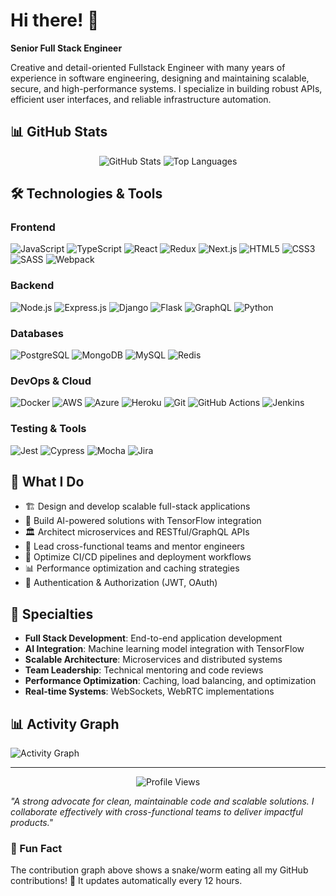 # Hi there! 👋

**Senior Full Stack Engineer**

Creative and detail-oriented Fullstack Engineer with many years of experience in software engineering, designing and maintaining scalable, secure, and high-performance systems. I specialize in building robust APIs, efficient user interfaces, and reliable infrastructure automation.

## 📊 GitHub Stats

<div align="center">
  <img src="https://github-readme-stats.vercel.app/api?username=dream528&show_icons=true&theme=radical&hide_border=true" alt="GitHub Stats" />
  <img src="https://github-readme-stats.vercel.app/api/top-langs/?username=dream528&layout=compact&theme=radical&hide_border=true" alt="Top Languages" />
</div>

## 🛠️ Technologies & Tools

### Frontend
![JavaScript](https://img.shields.io/badge/-JavaScript-F7DF1E?style=flat-square&logo=javascript&logoColor=black)
![TypeScript](https://img.shields.io/badge/-TypeScript-3178C6?style=flat-square&logo=typescript&logoColor=white)
![React](https://img.shields.io/badge/-React.js-61DAFB?style=flat-square&logo=react&logoColor=black)
![Redux](https://img.shields.io/badge/-Redux-764ABC?style=flat-square&logo=redux&logoColor=white)
![Next.js](https://img.shields.io/badge/-Next.js-000000?style=flat-square&logo=next.js&logoColor=white)
![HTML5](https://img.shields.io/badge/-HTML5-E34F26?style=flat-square&logo=html5&logoColor=white)
![CSS3](https://img.shields.io/badge/-CSS3-1572B6?style=flat-square&logo=css3&logoColor=white)
![SASS](https://img.shields.io/badge/-SASS-CC6699?style=flat-square&logo=sass&logoColor=white)
![Webpack](https://img.shields.io/badge/-Webpack-8DD6F9?style=flat-square&logo=webpack&logoColor=black)

### Backend
![Node.js](https://img.shields.io/badge/-Node.js-339933?style=flat-square&logo=node.js&logoColor=white)
![Express.js](https://img.shields.io/badge/-Express.js-000000?style=flat-square&logo=express&logoColor=white)
![Django](https://img.shields.io/badge/-Django-092E20?style=flat-square&logo=django&logoColor=white)
![Flask](https://img.shields.io/badge/-Flask-000000?style=flat-square&logo=flask&logoColor=white)
![GraphQL](https://img.shields.io/badge/-GraphQL-E10098?style=flat-square&logo=graphql&logoColor=white)
![Python](https://img.shields.io/badge/-Python-3776AB?style=flat-square&logo=python&logoColor=white)

### Databases
![PostgreSQL](https://img.shields.io/badge/-PostgreSQL-336791?style=flat-square&logo=postgresql&logoColor=white)
![MongoDB](https://img.shields.io/badge/-MongoDB-47A248?style=flat-square&logo=mongodb&logoColor=white)
![MySQL](https://img.shields.io/badge/-MySQL-4479A1?style=flat-square&logo=mysql&logoColor=white)
![Redis](https://img.shields.io/badge/-Redis-DC382D?style=flat-square&logo=redis&logoColor=white)

### DevOps & Cloud
![Docker](https://img.shields.io/badge/-Docker-2496ED?style=flat-square&logo=docker&logoColor=white)
![AWS](https://img.shields.io/badge/-AWS-232F3E?style=flat-square&logo=amazon-aws&logoColor=white)
![Azure](https://img.shields.io/badge/-Azure-0078D4?style=flat-square&logo=microsoft-azure&logoColor=white)
![Heroku](https://img.shields.io/badge/-Heroku-430098?style=flat-square&logo=heroku&logoColor=white)
![Git](https://img.shields.io/badge/-Git-F05032?style=flat-square&logo=git&logoColor=white)
![GitHub Actions](https://img.shields.io/badge/-GitHub%20Actions-2088FF?style=flat-square&logo=github-actions&logoColor=white)
![Jenkins](https://img.shields.io/badge/-Jenkins-D24939?style=flat-square&logo=jenkins&logoColor=white)

### Testing & Tools
![Jest](https://img.shields.io/badge/-Jest-C21325?style=flat-square&logo=jest&logoColor=white)
![Cypress](https://img.shields.io/badge/-Cypress-17202C?style=flat-square&logo=cypress&logoColor=white)
![Mocha](https://img.shields.io/badge/-Mocha-8D6748?style=flat-square&logo=mocha&logoColor=white)
![Jira](https://img.shields.io/badge/-Jira-0052CC?style=flat-square&logo=jira&logoColor=white)

## 🚀 What I Do
- 🏗️ Design and develop scalable full-stack applications
- 🤖 Build AI-powered solutions with TensorFlow integration
- 🏛️ Architect microservices and RESTful/GraphQL APIs
- 👥 Lead cross-functional teams and mentor engineers
- 🔄 Optimize CI/CD pipelines and deployment workflows
- 📊 Performance optimization and caching strategies
- 🔐 Authentication & Authorization (JWT, OAuth)

## 🌟 Specialties
- **Full Stack Development**: End-to-end application development
- **AI Integration**: Machine learning model integration with TensorFlow
- **Scalable Architecture**: Microservices and distributed systems
- **Team Leadership**: Technical mentoring and code reviews
- **Performance Optimization**: Caching, load balancing, and optimization
- **Real-time Systems**: WebSockets, WebRTC implementations

## 📊 Activity Graph
![Activity Graph](https://github-readme-activity-graph.vercel.app/graph?username=dream528&theme=react-dark&hide_border=true)

---

<div align="center">
  <img src="https://komarev.com/ghpvc/?username=buildwithcode&color=brightgreen" alt="Profile Views" />
</div>

*"A strong advocate for clean, maintainable code and scalable solutions. I collaborate effectively with cross-functional teams to deliver impactful products."*

### 🎯 Fun Fact
The contribution graph above shows a snake/worm eating all my GitHub contributions! 🐍 It updates automatically every 12 hours.
